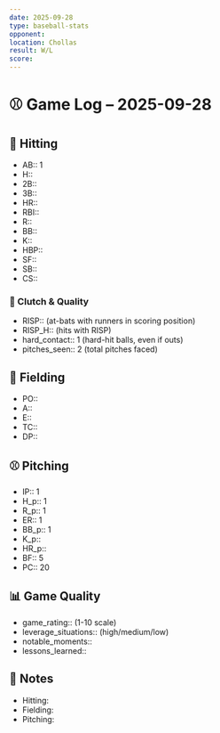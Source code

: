 ```yaml
---
date: 2025-09-28
type: baseball-stats
opponent: 
location: Chollas
result: W/L
score: 
---
```


# ⚾️ Game Log – 2025-09-28

## 🥎 Hitting
- AB:: 1
- H::
- 2B::
- 3B::
- HR::
- RBI::
- R::
- BB::
- K::
- HBP::
- SF::
- SB::
- CS::

### 🎯 Clutch & Quality
- RISP:: (at-bats with runners in scoring position)
- RISP_H:: (hits with RISP)
- hard_contact:: 1 (hard-hit balls, even if outs)
- pitches_seen:: 2 (total pitches faced) 

## 🧤 Fielding
- PO:: 
- A:: 
- E:: 
- TC:: 
- DP:: 

## ⚾️ Pitching
- IP:: 1
- H_p:: 1
- R_p:: 1
- ER:: 1
- BB_p:: 1
- K_p:: 
- HR_p::
- BF:: 5
- PC:: 20

## 📊 Game Quality
- game_rating:: (1-10 scale)
- leverage_situations:: (high/medium/low)
- notable_moments::
- lessons_learned::

## 📝 Notes
- Hitting:
- Fielding:
- Pitching: